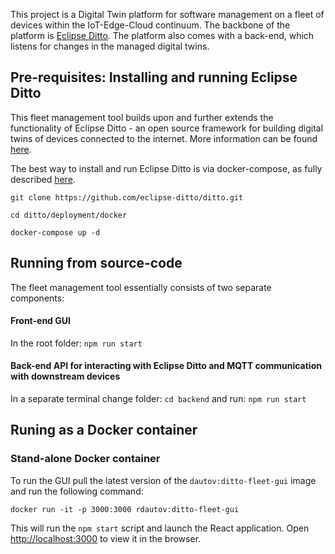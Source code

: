 This project is a Digital Twin platform for software management on a fleet of devices within the IoT-Edge-Cloud continuum. The backbone of the platform is [Eclipse Ditto](https://www.eclipse.org/ditto/). The platform also comes with a back-end, which listens for changes in the managed digital twins.

## Pre-requisites: Installing and running Eclipse Ditto

This fleet management tool builds upon and further extends the functionality of Eclipse Ditto - an open source framework for building digital twins of devices connected to the internet. More information can be found [here](https://eclipse.dev/ditto/).

The best way to install and run Eclipse Ditto is via docker-compose, as fully described [here](https://github.com/eclipse-ditto/ditto/tree/master/deployment/docker). 

`git clone https://github.com/eclipse-ditto/ditto.git`

`cd ditto/deployment/docker`

`docker-compose up -d`

## Running from source-code

The fleet management tool essentially consists of two separate components:

#### Front-end GUI

In the root folder: `npm run start`

#### Back-end API for interacting with Eclipse Ditto and MQTT communication with downstream devices

In a separate terminal change folder: `cd backend` and run: `npm run start`

## Runing as a Docker container

### Stand-alone Docker container

To run the GUI  pull the latest version of the `dautov:ditto-fleet-gui` image and run the following command:

`docker run -it -p 3000:3000 rdautov:ditto-fleet-gui`

This will run the `npm start` script and launch the React application. Open [http://localhost:3000](http://localhost:3000) to view it in the browser.
